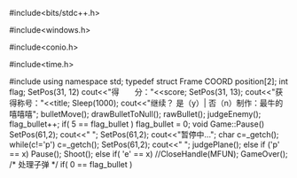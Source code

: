 #include<bits/stdc++.h>

#include<windows.h>

#include<conio.h>

#include<time.h>

#include<string>
using namespace std;
typedef struct Frame
COORD position[2];
int flag;
  SetPos(31, 12)
cout<<"得　　分："<<score;
SetPos(31, 13);
cout<<"获得称号："<<title;
Sleep(1000);
cout<<"继续？ 是（y）| 否（n）制作：最牛的嘻嘻嘻";
bulletMove();
drawBulletToNull();
rawBullet();
judgeEnemy();
flag_bullet++;
if( 5 == flag_bullet )
flag_bullet = 0;
void Game::Pause()
SetPos(61,2);
cout<<"               ";
SetPos(61,2);
cout<<"暂停中...";
char c=_getch();
while(c!='p')
c=_getch();
SetPos(61,2);
cout<<"         ";
judgePlane();
else if ('p' == x)
Pause();
Shoot();
else if( 'e' == x)
//CloseHandle(MFUN);
GameOver();
/* 处理子弹 */
if( 0 == flag_bullet )

